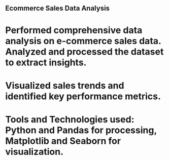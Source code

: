 ## Ecommerce Sales Data Analysis                                                                                                                   

# Performed comprehensive data analysis on e-commerce sales data. Analyzed and processed the dataset to extract insights.
#	Visualized sales trends and identified key performance metrics.          
#	Tools and Technologies used: Python and Pandas for processing, Matplotlib and Seaborn for visualization.
